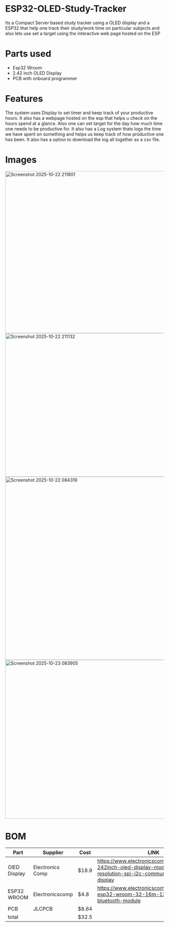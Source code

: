 # ESP32-OLED-Study-Tracker
Its a Compact Server based study tracker using a OLED display and a ESP32 that help one track their study/work time on particular subjects and also lets use set a target using the interactive web page hosted on the ESP

# Parts used 
- Esp32 Wroom
- 2.42 inch OLED Display
- PCB with onboard programmer

# Features
The system uses Display to set timer and keep track of your productive hours. It also has a webpage hosted on the esp that helps u check on the hours spend at a glance. Also one can set target for the day how much time one needs to be productive for.
It also has a Log system thats logs the time we have spent on something and helps us keep track of how productive one has been. It also has a option to download the log all together as a csv file.

# Images 
<img width="707" height="515" alt="Screenshot 2025-10-22 211801" src="https://github.com/user-attachments/assets/342507f9-c806-4007-89ff-4a7fcafb88f7" />
<img width="751" height="456" alt="Screenshot 2025-10-22 211132" src="https://github.com/user-attachments/assets/cd7786e4-8a15-4608-a4b6-40c8259c0aaf" />
<img width="1566" height="582" alt="Screenshot 2025-10-22 084319" src="https://github.com/user-attachments/assets/13d2b988-42d6-49df-a99c-788dafc9649c" />
<img width="1902" height="505" alt="Screenshot 2025-10-23 083905" src="https://github.com/user-attachments/assets/a0ed4bde-343a-43ca-8c47-b35ec71715be" />

# BOM
|Part|Supplier|Cost|LINK|
|----|--------|----|----|
|OlED Display|Electronics Comp|$18.9|https://www.electronicscomp.com/waveshare-242inch-oled-display-modulec-12864-resolution-spi-i2c-communication-yellow-display|
|ESP32 WROOM|Electronicscomp|$4.8|https://www.electronicscomp.com/espressif-esp32-wroom-32-16m-128mbit-flash-wifi-bluetooth-module|
|PCB|JLCPCB|$8.64||
|total||$32.5||
